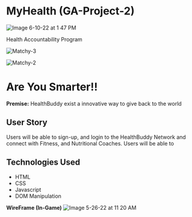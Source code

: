 # MyHealth (GA-Project-2)

![Image 6-10-22 at 1 47 PM](https://user-images.githubusercontent.com/105219025/173123473-e1e8c932-cad4-4703-9161-7b6831bf0510.jpeg)

Health Accountability Program

![Matchy-3](https://user-images.githubusercontent.com/105219025/173121995-a5e5eb39-0eac-4ecf-8307-779ae9d6f5f5.png)

![Matchy-2](https://user-images.githubusercontent.com/105219025/170496137-ebf70429-04ce-4ce4-b924-842f5524c4fa.png)

# Are You Smarter!!

**Premise:** HealthBuddy exist a innovative way to give back to the world

## User Story

Users will be able to sign-up, and login to the HealthBuddy Network and connect with Fitness, and Nutritional Coaches. Users will be able to

## Technologies Used

- HTML
- CSS
- Javascript
- DOM Manipulation

**WireFrame (In-Game)**
![Image 5-26-22 at 11 20 AM](https://user-images.githubusercontent.com/105219025/170519584-a9109f3f-0c81-441c-bbef-ecf129e4aa50.jpeg)
